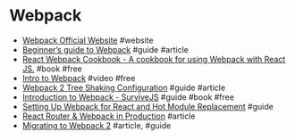 # Webpack

- [Webpack Official Website](https://webpack.github.io/) #website
- [Beginner’s guide to Webpack](https://medium.com/@dabit3/beginner-s-guide-to-webpack-b1f1a3638460#.m92gd2bcq) #guide #article
- [React Webpack Cookbook - A cookbook for using Webpack with React JS.](https://christianalfoni.github.io/react-webpack-cookbook/index.html) #book #free
- [Intro to Webpack](https://egghead.io/lessons/javascript-intro-to-webpack) #video #free
- [Webpack 2 Tree Shaking Configuration](https://medium.com/modus-create-front-end-development/webpack-2-tree-shaking-configuration-9f1de90f3233#.t6064cypd) #guide #article
- [Introduction to Webpack - SurviveJS](http://survivejs.com/webpack/introduction-to-webpack/) #guide #book #free
- [Setting Up Webpack for React and Hot Module Replacement](https://robots.thoughtbot.com/setting-up-webpack-for-react-and-hot-module-replacement) #guide
- [React Router & Webpack in Production](https://reactjsnews.com/webpack-in-production) #article
- [Migrating to Webpack 2](http://javascriptplayground.com/blog/2016/10/moving-to-webpack-2/) #article, #guide
